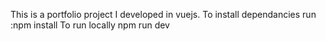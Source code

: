 This is a portfolio project I developed in vuejs.
To install dependancies  run :npm install
To run locally npm run dev



